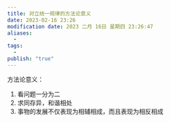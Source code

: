 ```yaml
---
title: 对立统一规律的方法论意义
date: 2023-02-16 23:26
modification date: 2023 二月 16日 星期四 23:26:47
aliases:
  - 
tags:
  - 
publish: "true"
---
```


方法论意义：
1. 看问题一分为二
2. 求同存异，和谐相处
3. 事物的发展不仅表现为相辅相成，而且表现为相反相成